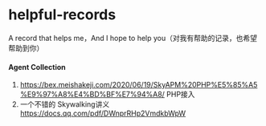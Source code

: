 # helpful-records
A record that helps me，And I hope to help you（对我有帮助的记录，也希望帮助到你）


#### Agent Collection

1. https://bex.meishakeji.com/2020/06/19/SkyAPM%20PHP%E5%85%A5%E9%97%A8%E4%BD%BF%E7%94%A8/ PHP接入
2. 一个不错的 Skywalking讲义 https://docs.qq.com/pdf/DWnprRHp2VmdkbWpW
